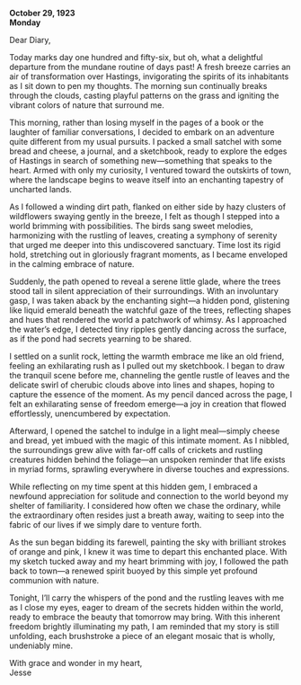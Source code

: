 
**October 29, 1923**  
**Monday**

Dear Diary,

Today marks day one hundred and fifty-six, but oh, what a delightful departure from the mundane routine of days past! A fresh breeze carries an air of transformation over Hastings, invigorating the spirits of its inhabitants as I sit down to pen my thoughts. The morning sun continually breaks through the clouds, casting playful patterns on the grass and igniting the vibrant colors of nature that surround me.

This morning, rather than losing myself in the pages of a book or the laughter of familiar conversations, I decided to embark on an adventure quite different from my usual pursuits. I packed a small satchel with some bread and cheese, a journal, and a sketchbook, ready to explore the edges of Hastings in search of something new—something that speaks to the heart. Armed with only my curiosity, I ventured toward the outskirts of town, where the landscape begins to weave itself into an enchanting tapestry of uncharted lands.

As I followed a winding dirt path, flanked on either side by hazy clusters of wildflowers swaying gently in the breeze, I felt as though I stepped into a world brimming with possibilities. The birds sang sweet melodies, harmonizing with the rustling of leaves, creating a symphony of serenity that urged me deeper into this undiscovered sanctuary. Time lost its rigid hold, stretching out in gloriously fragrant moments, as I became enveloped in the calming embrace of nature.

Suddenly, the path opened to reveal a serene little glade, where the trees stood tall in silent appreciation of their surroundings. With an involuntary gasp, I was taken aback by the enchanting sight—a hidden pond, glistening like liquid emerald beneath the watchful gaze of the trees, reflecting shapes and hues that rendered the world a patchwork of whimsy. As I approached the water’s edge, I detected tiny ripples gently dancing across the surface, as if the pond had secrets yearning to be shared.

I settled on a sunlit rock, letting the warmth embrace me like an old friend, feeling an exhilarating rush as I pulled out my sketchbook. I began to draw the tranquil scene before me, channeling the gentle rustle of leaves and the delicate swirl of cherubic clouds above into lines and shapes, hoping to capture the essence of the moment. As my pencil danced across the page, I felt an exhilarating sense of freedom emerge—a joy in creation that flowed effortlessly, unencumbered by expectation.

Afterward, I opened the satchel to indulge in a light meal—simply cheese and bread, yet imbued with the magic of this intimate moment. As I nibbled, the surroundings grew alive with far-off calls of crickets and rustling creatures hidden behind the foliage—an unspoken reminder that life exists in myriad forms, sprawling everywhere in diverse touches and expressions.

While reflecting on my time spent at this hidden gem, I embraced a newfound appreciation for solitude and connection to the world beyond my shelter of familiarity. I considered how often we chase the ordinary, while the extraordinary often resides just a breath away, waiting to seep into the fabric of our lives if we simply dare to venture forth.

As the sun began bidding its farewell, painting the sky with brilliant strokes of orange and pink, I knew it was time to depart this enchanted place. With my sketch tucked away and my heart brimming with joy, I followed the path back to town—a renewed spirit buoyed by this simple yet profound communion with nature.

Tonight, I’ll carry the whispers of the pond and the rustling leaves with me as I close my eyes, eager to dream of the secrets hidden within the world, ready to embrace the beauty that tomorrow may bring. With this inherent freedom brightly illuminating my path, I am reminded that my story is still unfolding, each brushstroke a piece of an elegant mosaic that is wholly, undeniably mine.

With grace and wonder in my heart,  
Jesse
